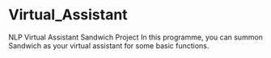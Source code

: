 # Virtual_Assistant
NLP Virtual Assistant Sandwich Project
In this programme, you can summon Sandwich as your virtual assistant for some basic functions.
